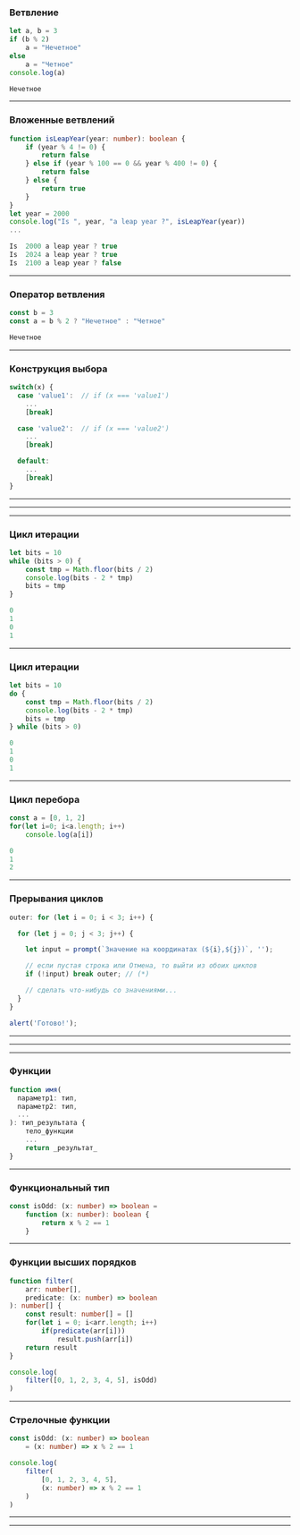 ### Ветвление

```typescript
let a, b = 3
if (b % 2)
    a = "Нечетное"
else
    a = "Четное"
console.log(a)
```
```typescript
Нечетное
```

---

### Вложенные ветвлений

```typescript
function isLeapYear(year: number): boolean {
    if (year % 4 != 0) {
        return false
    } else if (year % 100 == 0 && year % 400 != 0) {
        return false
    } else {
        return true
    }
}
let year = 2000
console.log("Is ", year, "a leap year ?", isLeapYear(year))
...
```
```typescript
Is  2000 a leap year ? true
Is  2024 a leap year ? true
Is  2100 a leap year ? false
```

---

### Оператор ветвления

```typescript
const b = 3
const a = b % 2 ? "Нечетное" : "Четное"
```
```typescript
Нечетное
```

---

### Конструкция выбора

```typescript
switch(x) {
  case 'value1':  // if (x === 'value1')
    ...
    [break]

  case 'value2':  // if (x === 'value2')
    ...
    [break]

  default:
    ...
    [break]
}
```

---

<div class='quiz' data-quiz='{ 
    "question": "Что нужно вставить вместо многоточия в код <code>(year % 4 != 0) ? false : ... </code> для правильного определения високосного года?",    
    "answers": [
        { "isRight":true, "text":"<code>!(year % 100 == 0 && year % 400 != 0)</code>"},
        { "isRight":true, "text":"<code>year % 100 != 0 || year % 400 == 0</code>"},
        { "isRight":false, "text":"<code>year % 100 == 0 && year % 400 != 0</code>"},
        { "isRight":false, "text":"<code>year % 100 != 0 && year % 400 == 0</code>"}
    ]
}'></div>

---

<div class='quiz' data-quiz='{ 
    "question": "Какие ключевые слова используются в JS для ветвления программы?",    
    "answers": [
        { "isRight":true, "text":"<code>if</code>"},
        { "isRight":true, "text":"<code>else</code>"},
        { "isRight":false, "text":"<code>elseif</code>"},
        { "isRight":true, "text":"<code>switch</code>"}
    ]
}'></div>

----

### Цикл итерации

```typescript
let bits = 10
while (bits > 0) {
    const tmp = Math.floor(bits / 2)
    console.log(bits - 2 * tmp)
    bits = tmp
}
```
```typescript
0
1
0
1
```
---

### Цикл итерации

```typescript
let bits = 10
do {
    const tmp = Math.floor(bits / 2)
    console.log(bits - 2 * tmp)
    bits = tmp
} while (bits > 0) 
```
```typescript
0
1
0
1
```

---

### Цикл перебора

```typescript
const a = [0, 1, 2]
for(let i=0; i<a.length; i++)
    console.log(a[i])
```
```typescript
0
1
2
```

---

### Прерывания циклов

```typescript
outer: for (let i = 0; i < 3; i++) {

  for (let j = 0; j < 3; j++) {

    let input = prompt(`Значение на координатах (${i},${j})`, '');

    // если пустая строка или Отмена, то выйти из обоих циклов
    if (!input) break outer; // (*)

    // сделать что-нибудь со значениями...
  }
}

alert('Готово!');
```

---

<div class='quiz' data-quiz='{ 
    "question": "В каком порядке идут позиции в управляющей конструкции <code>for</code>?",    
    "answers": [
        { "isRight":true, "text":"инициализация; условие_окончаний; шаг"},
        { "isRight":false, "text":"шаг; условие_окончаний; инициализация"},
        { "isRight":false, "text":"инициализация; шаг; условие_окончаний"},
        { "isRight":false, "text":"шаг; инициализация; условие_окончаний"}
    ]
}'></div>

---

<div class='quiz' data-quiz='{ 
    "question": "При какой форме тело цикла выполниться не меньше одного раза",    
    "answers": [
        { "isRight":true, "text":"<code>do-while</code>"},
        { "isRight":false, "text":"<code>while</code>"},
        { "isRight":false, "text":"<code>for</code>"},
        { "isRight":false, "text":"<code>do-for</code>"}
    ]
}'></div>

----

### Функции

```typescript
function имя(
  параметр1: тип,
  параметр2: тип,
  ...
): тип_результата {  
    тело_функции
    ...
    return _результат_
}
```

---

### Функциональный тип

```typescript
const isOdd: (x: number) => boolean =
    function (x: number): boolean {
        return x % 2 == 1
    }
```

---

### Функции высших порядков

```typescript
function filter(
    arr: number[],
    predicate: (x: number) => boolean
): number[] {
    const result: number[] = []
    for(let i = 0; i<arr.length; i++)
        if(predicate(arr[i]))
            result.push(arr[i])
    return result
}

console.log(
    filter([0, 1, 2, 3, 4, 5], isOdd)
)
```

---

### Стрелочные функции

```typescript
const isOdd: (x: number) => boolean
    = (x: number) => x % 2 == 1

console.log(
    filter(
        [0, 1, 2, 3, 4, 5],
        (x: number) => x % 2 == 1
    )
)
```

---

<div class='quiz' data-quiz='{ 
    "question": "Перечислите особенности функций высших порядков",    
    "answers": [
        { "isRight":true, "text":"может принимать аргументы в виде функций"},
        { "isRight":true, "text":"может возвращать результат в виде функций"},
        { "isRight":false, "text":"записывается с помощью стрелочной нотации"},
        { "isRight":false, "text":"записывается с помощью ключевого слова <code>function</code>"}
    ]
}'></div>

---

<div class='quiz' data-quiz='{ 
    "question": "Какой тип у функций-предикатов?",    
    "answers": [
        { "isRight":true, "text":"<code>(x: number) => boolean</code>"},
        { "isRight":true, "text":"<code>(x: string) => boolean</code>"},
        { "isRight":false, "text":"<code>(x: number) => number</code>"},
        { "isRight":false, "text":"<code>(x: number) => string</code>"}
    ]
}'></div>
